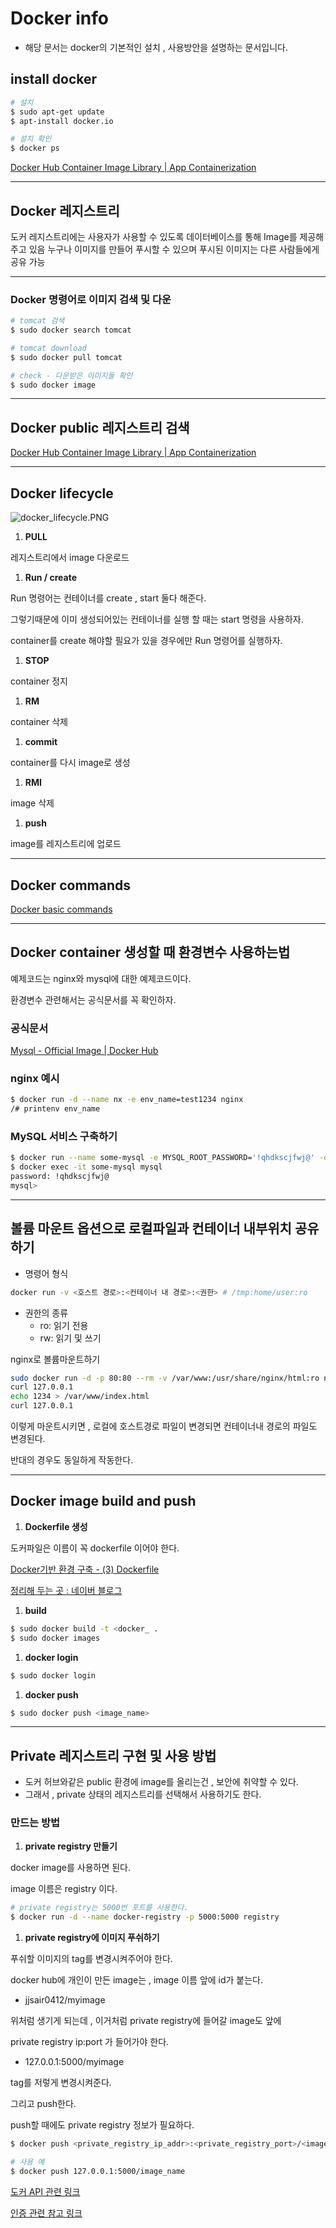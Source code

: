 # Docker info
- 해당 문서는 docker의 기본적인 설치 , 사용방안을 설명하는 문서입니다.

## install docker

```bash
# 설치
$ sudo apt-get update
$ apt-install docker.io

# 설치 확인
$ docker ps
```

[Docker Hub Container Image Library | App Containerization](https://hub.docker.com/)

---

## Docker 레지스트리

도커 레지스트리에는 사용자가 사용할 수 있도록 데이터베이스를 통해 Image를 제공해주고 있음
누구나 이미지를 만들어 푸시할 수 있으며 푸시된 이미지는 다른 사람들에게 공유 가능

---

### Docker 명령어로 이미지 검색 및 다운

```bash
# tomcat 검색
$ sudo docker search tomcat

# tomcat download
$ sudo docker pull tomcat

# check - 다운받은 이미지들 확인
$ sudo docker image
```

---

## Docker public 레지스트리 검색

[Docker Hub Container Image Library | App Containerization](https://hub.docker.com/)

---

## Docker lifecycle

![docker_lifecycle.PNG][docker_lifecycle.PNG]

[docker_lifecycle.PNG]:/.images/docker_lifecycle.PNG

1. **PULL**

레지스트리에서 image 다운로드

1. **Run / create**

Run 명령어는 컨테이너를 create , start 둘다 해준다.

그렇기때문에 이미 생성되어있는 컨테이너를 실행 할 때는 start 명령을 사용하자.

container를 create 해야할 필요가 있을 경우에만 Run 명령어를 실행하자.

1. **STOP**

container 정지

1. **RM**

container 삭제

1. **commit**

container를 다시 image로 생성

1. **RMI**

image 삭제

1. **push**

image를 레지스트리에 업로드

---

## **Docker commands**

[Docker basic commands](https://www.notion.so/Docker-basic-commands-2894117319a740f6a6c71e93a5ffdf0c)

---

## Docker container 생성할 때 환경변수 사용하는법

예제코드는 nginx와 mysql에 대한 예제코드이다.

환경변수 관련해서는 공식문서를 꼭 확인하자. 

### 공식문서

[Mysql - Official Image | Docker Hub](https://hub.docker.com/_/mysql)

### nginx 예시

```bash
$ docker run -d --name nx -e env_name=test1234 nginx
/# printenv env_name
```

### MySQL 서비스 구축하기

```bash
$ docker run --name some-mysql -e MYSQL_ROOT_PASSWORD='!qhdkscjfwj@' -d mysql
$ docker exec -it some-mysql mysql
password: !qhdkscjfwj@
mysql>
```

---

## 볼륨 마운트 옵션으로 로컬파일과 컨테이너 내부위치 공유하기

- 명령어 형식

```bash
docker run -v <호스트 경로>:<컨테이너 내 경로>:<권한> # /tmp:home/user:ro
```

- 권한의 종류
    - ro: 읽기 전용
    - rw: 읽기 및 쓰기

nginx로 볼륨마운트하기 

```bash
sudo docker run -d -p 80:80 --rm -v /var/www:/usr/share/nginx/html:ro nginx
curl 127.0.0.1
echo 1234 > /var/www/index.html
curl 127.0.0.1
```

이렇게 마운트시키면 , 로컬에 호스트경로 파일이 변경되면 컨테이너내 경로의 파일도 변경된다.

반대의 경우도 동일하게 작동한다.

---

## Docker image build and push

1. **Dockerfile 생성**

도커파일은 이름이 꼭 dockerfile 이어야 한다.

[Docker기반 환경 구축 - (3) Dockerfile](https://hoonpro.tistory.com/12)

[정리해 두는 곳 : 네이버 블로그](https://blog.naver.com/jjsair0412/222616583274)

1. **build**

```bash
$ sudo docker build -t <docker_ .
$ sudo docker images
```

1. **docker login**

```bash
$ sudo docker login
```

1. **docker push**

```bash
$ sudo docker push <image_name>
```

---

## Private 레지스트리 구현 및 사용 방법

- 도커 허브와같은 public 환경에 image를 올리는건 , 보안에 취약할 수 있다.
- 그래서 , private 상태의 레지스트리를 선택해서 사용하기도 한다.

### 만드는 방법

1. **private registry 만들기**

docker image를 사용하면 된다.

image 이름은 registry 이다.

```bash
# private registry는 5000번 포트를 사용한다.
$ docker run -d --name docker-registry -p 5000:5000 registry
```

1. **private registry에 이미지 푸쉬하기**

푸쉬할 이미지의 tag를 변경시켜주어야 한다.

docker hub에 개인이 만든 image는 , image 이름 앞에 id가 붙는다.

- jjsair0412/myimage

위처럼 생기게 되는데 , 이거처럼 private registry에 들어갈 image도 앞에 

private registry ip:port 가 들어가야 한다.

- 127.0.0.1:5000/myimage

tag를 저렇게 변경시켜준다.

그리고 push한다. 

push할 때에도 private registry 정보가 필요하다.

```bash
$ docker push <private_registry_ip_addr>:<private_registry_port>/<image_name>

# 사용 예
$ docker push 127.0.0.1:5000/image_name
```

[도커 API 관련 링크](https://docs.docker.com/registry/spec/api)

[인증 관련 참고 링크](https://docs.docker.com/registry/configuration/#auth)